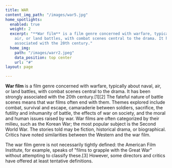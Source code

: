 ```yaml
---
title: WAR
content_img_path: "/images/war5.jpg"
home_spotlights:
  enabled: true
  weight: 2
  excerpt: "**War film** is a film genre concerned with warfare, typically about naval,
    air, or land battles, with combat scenes central to the drama. It has been strongly
    associated with the 20th century."
  home_img:
    path: "/images/warr2.jpeg"
    data_position: top center
    url: "#"
layout: page

---
```

**War film** is a film genre concerned with warfare, typically about naval, air, or land battles, with combat scenes central to the drama. It has been strongly associated with the 20th century.\[1\]\[2\] The fateful nature of battle scenes means that war films often end with them. Themes explored include combat, survival and escape, camaraderie between soldiers, sacrifice, the futility and inhumanity of battle, the effects of war on society, and the moral and human issues raised by war. War films are often categorized by their milieu, such as the Korean War; the most popular subject is the Second World War. The stories told may be fiction, historical drama, or biographical. Critics have noted similarities between the Western and the war film.

The war film genre is not necessarily tightly defined: the American Film Institute, for example, speaks of "films to grapple with the Great War" without attempting to classify these.\[3\] However, some directors and critics have offered at least tentative definitions.